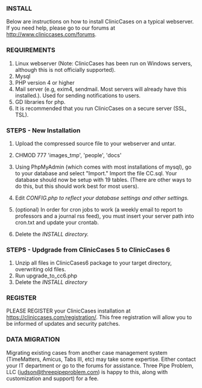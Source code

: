 ### INSTALL ###

Below are instructions on how to install ClinicCases on a typical webserver. If you need help, please go to our forums at http://www.cliniccases.com/forums.

### REQUIREMENTS ###
1. Linux webserver  (Note: ClinicCases has been run on Windows servers, although this is not officially supported).
2. Mysql
3. PHP version 4 or higher
4. Mail server (e.g, exim4, sendmail.  Most servers will already have this installed.).  Used for sending notifications to users.
5. GD libraries for php.
6. It is recommended that you run ClinicCases on a secure server (SSL, TSL).

### STEPS - New Installation ###

1. Upload the compressed source file to your webserver and untar.

2. CHMOD 777 'images\_tmp', 'people', 'docs'

3. Using PhpMyAdmin (which comes with most installations of mysql), go to your database and select "Import."  Import the file CC.sql.  Your database should now be setup with 19 tables. (There are other ways to do this, but this should work best for most users).

4. Edit _CONFIG.php to reflect your database settings and other settings._

5. (optional) In order for cron jobs to work (a weekly email to report
to professors and a journal rss feed), you must insert your server
path into cron.txt and update your crontab.

6.  Delete the _INSTALL directory._

### STEPS - Updgrade from ClinicCases 5 to ClinicCases 6 ###

1. Unzip all files in ClinicCases6 package to your target directory, overwriting old files.
2. Run upgrade\_to\_cc6.php
3. Delete the _INSTALL directory_

### REGISTER ###

PLEASE REGISTER your ClinicCases installation at https://cliniccases.com/registration/. This free registration will allow you to be informed of updates and security patches.

### DATA MIGRATION ###

Migrating existing cases from another case management system (TimeMatters, Amicus, Tabs III, etc) may take some expertise. Either contact your IT department or go to the forums for assistance.  Three Pipe Problem, LLC (judson@threepipeproblem.com) is happy to this, along with customization and support) for a fee.